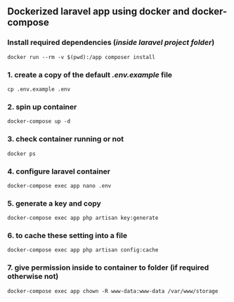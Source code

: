 ## Dockerized laravel app using docker and docker-compose

### Install required dependencies (*inside laravel project folder*)

``docker run --rm -v $(pwd):/app composer install``

### 1. create a copy of the default *.env.example* file

``cp .env.example .env``

### 2. spin up container

``docker-compose up -d``

### 3. check container running or not 

``docker ps``

### 4. configure laravel container 

``docker-compose exec app nano .env``

### 5. generate a key and copy 

``docker-compose exec app php artisan key:generate``

### 6. to cache these setting into a file

``docker-compose exec app php artisan config:cache``

### 7. give permission inside to container to folder (if required otherwise not)

``docker-compose exec app chown -R www-data:www-data /var/www/storage``

